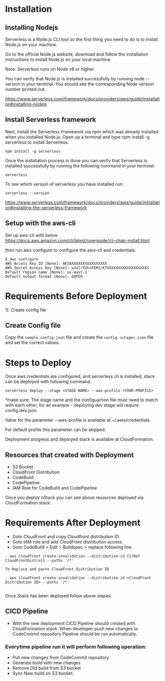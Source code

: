 # Installation
## Installing Nodejs
Serverless is a Node.js CLI tool so the first thing you need to do is to install Node.js on your machine.

Go to the official Node.js website, download and follow the installation instructions to install Node.js on your local machine.

Note: Serverless runs on Node v6 or higher.

You can verify that Node.js is installed successfully by running node --version in your terminal. You should see the corresponding Node version number printed out.

https://www.serverless.com/framework/docs/providers/aws/guide/installation#installing-nodejs

## Install Serverless framework
Next, install the Serverless Framework via npm which was already installed when you installed Node.js.
Open up a terminal and type npm install -g serverless to install Serverless.

```
npm install -g serverless

```
Once the installation process is done you can verify that Serverless is installed successfully by running the following command in your terminal:

```
serverless

```

To see which version of serverless you have installed run:

```
serverless --version

```

https://www.serverless.com/framework/docs/providers/aws/guide/installation#installing-the-serverless-framework

## Setup with the aws-cli

Set up aws-cli with below
https://docs.aws.amazon.com/cli/latest/userguide/cli-chap-install.html

then run aws configure to configure the aws-cli and credentials:

```
$ aws configure
AWS Access Key ID [None]: AKIAXXXXXXXXXXXXXXXX
AWS Secret Access Key [None]: wJalrXUtnFEMI/K7XXXXXXXXXXXXXXXXXXX
Default region name [None]: us-east-2
Default output format [None]: ENTER

```

# Requirements Before Deployment

1). Create config file

## Create Config file

Copy the `sample.config.json` file and create the `config.<stage>.json` file and set the correct values.

# Steps to Deploy

Once aws credentials are configured, and serverless cli is installed, stack can be deployed with following command.

```
serverless deploy --stage <STAGE-NAME> --aws-profile <YOUR-PROFILE>

```

*make sure:
The stage name and the configuartion file must need to match with each other, 
for an example - deploying dev stage will require config.dev.json.

Value for the parameter --aws-profile is available at ~/.aws/credentials

For default profile this parameter can be skipped.

Deployment progress and deployed stack is available at CloudFormation.

## Resources that created with Deployment
- S3 Bucket
- CloudFront Distribution
- CodeBuild
- CodePipeline
- IAM Role for CodeBuild and CodePipeline

Once you deploy nStack you can see above resources deployed via CloudFormation stack.

# Requirements After Deployment
- Goto CloudFront and copy Cloudfront distribution ID.
- Goto IAM role and add CloudFront distribution access.
- Goto CodeBuild > Edit > Buildspec > replace following line.
  
```
- aws cloudfront create-invalidation --distribution-id {{!Ref CloudFrontDistro}} --paths '/*'

To Replace and paste CloudFront Distribution ID

- aws cloudfront create-invalidation --distribution-id <CloudFront Distribution ID> --paths '/*'


```
Once Stack has been deployed follow above stapes. 

## CICD Pipeline 
- With the new deployment CICD Pipeline should created with CloudFormation stack. When developer push new changes to CodeCommit repository Pipeline should be run automatically.

### Everytime pipeline run it will perform following operation:
- Pull new changes from CodeCommit repository
- Generate build with new changes
- Remove Old build from S3 bucket
- Sync New build on S3 bucket.